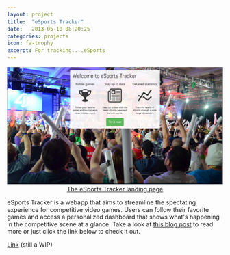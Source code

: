 ```yaml
---
layout: project
title:  "eSports Tracker"
date:   2013-05-10 08:20:25
categories: projects
icon: fa-trophy
excerpt: For tracking....eSports
---
```

<p align="center">
  <a href="/images/esports-tracker.png">
    <img alt="eSports" src="/images/esports-tracker.png" class="project-img"/> 
    <span class="caption">The eSports Tracker landing page</span>
  </a>
</p>

eSports Tracker is a webapp that aims to streamline the spectating experience for competitive video games. Users can follow their favorite games and access a personalized dashboard that shows what's happening in the competitive scene at a glance. Take a look at [this blog post](/blog/tracking-esports) to read more or just click the link below to check it out.

<a href="https://arcane-forest-8131.herokuapp.com" target="_blank">Link</a> (still a WIP)
